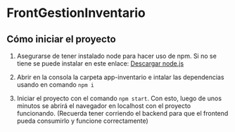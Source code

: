 # FrontGestionInventario

## Cómo iniciar el proyecto

1. Asegurarse de tener instalado node para hacer uso de npm. Si no se tiene se puede instalar en este enlace: [Descargar node.js](https://nodejs.org/en/download)

2. Abrir en la consola la carpeta app-inventario e intalar las dependencias usando en comando ```npm i```

3. Iniciar el proyecto con el comando ```npm start```. Con esto, luego de unos minutos se abrirá el navegador en localhost con el proyecto funcionando. (Recuerda tener corriendo el backend para que el frontend pueda consumirlo y funcione correctamente)